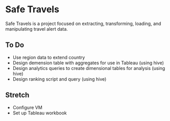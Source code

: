 # Safe Travels
Safe Travels is a project focused on extracting, transforming, loading, and manipulating travel alert data.

## To Do
- Use region data to extend country
- Design demension table with aggregates for use in Tableau (using hive)
- Design analytics queries to create dimensional tables for analysis (using hive)
- Design ranking script and query (using hive)

## Stretch
- Configure VM
- Set up Tableau workbook



